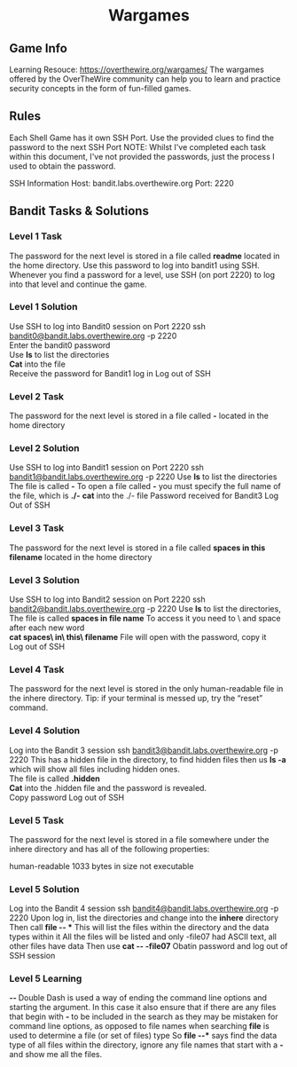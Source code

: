 <h1 align="center">Wargames</h1>

<h2>Game Info</h2>

Learning Resouce: <href>https://overthewire.org/wargames/</href>
The wargames offered by the OverTheWire community can help you to learn and practice security concepts in the form of fun-filled games.

<h2>Rules </h2>

Each Shell Game has it own SSH Port. 
Use the provided clues to find the password to the next SSH Port
NOTE: Whilst I've completed each task within this document, I've not provided the passwords, just the process I used to obtain the password. 

SSH Information
Host: bandit.labs.overthewire.org
Port: 2220

<h2>Bandit Tasks & Solutions </h2>

<h3>Level 1 Task</h3>
The password for the next level is stored in a file called <strong>readme</strong> located in the home directory. Use this password to log into bandit1 using SSH. Whenever you find a password for a level, use SSH (on port 2220) to log into that level and continue the game.

<h3>Level 1 Solution</h3>

Use SSH to log into Bandit0 session on Port 2220 
ssh bandit0@bandit.labs.overthewire.org -p 2220  
Enter the bandit0 password  
Use <strong>ls</strong> to list the directories  
<strong>Cat</strong> into the file  
Receive the password for Bandit1 log in
Log out of SSH

<h3>Level 2 Task</h3>
The password for the next level is stored in a file called <strong>-</strong> located in the home directory 

<h3>Level 2 Solution</h3>

Use SSH to log into Bandit1 session on Port 2220 
ssh bandit1@bandit.labs.overthewire.org -p 2220 
Use <strong>ls</strong> to list the directories 
The file is called <strong>-</strong> 
To open a file called <strong>-</strong> you must specify the full name of the file, which is <strong>./-</strong>
<strong>cat</strong> into the ./- file
Password received for Bandit3 
Log Out of SSH  

<h3>Level 3 Task</h3>
The password for the next level is stored in a file called <strong>spaces in this filename</strong> located in the home directory

<h3>Level 3 Solution</h3>

Use SSH to log into Bandit2 session on Port 2220 
ssh bandit2@bandit.labs.overthewire.org -p 2220 
Use <strong>ls</strong> to list the directories,  
The file is called <strong>spaces in file name</strong>
To access it you need to \ and space after each new word  
<strong>cat spaces\ in\ this\ filename</strong> 
File will open with the password, copy it  
Log out of SSH  

<h3>Level 4 Task</h3>
The password for the next level is stored in the only human-readable file in the inhere directory. Tip: if your terminal is messed up, try the “reset” command. 

<h3>Level 4 Solution</h3>

Log into the Bandit 3 session 
ssh bandit3@bandit.labs.overthewire.org -p 2220 
This has a hidden file in the directory, to find hidden files then us <strong>ls -a</strong> which will show all files including hidden ones.  
The file is called <strong>.hidden</strong>  
<strong>Cat</strong> into the .hidden file and the password is revealed.  
Copy password
Log out of SSH 

<h3>Level 5 Task</h3>

The password for the next level is stored in a file somewhere under the inhere directory and has all of the following properties:

human-readable
1033 bytes in size
not executable

<h3>Level 5 Solution</h3>

Log into the Bandit 4 session 
ssh bandit4@bandit.labs.overthewire.org -p 2220 
Upon log in, list the directories and change into the <strong>inhere</strong> directory 
Then call <strong>file -- *</strong>
This will list the files within the directory and the data types within it
All the files will be listed and only -file07 had ASCII text, all other files have data 
Then use <strong>cat -- \-file07</strong>
Obatin password and log out of SSH session 

<h3>Level 5 Learning</h3>

<strong> -- </strong> Double Dash is used a way of ending the command line options and starting the argument. 
In this case it also ensure that if there are any files that begin with <strong> - </strong> to be included in the search as they may be mistaken for command line options, as opposed to file names when searching
<strong>file</strong> is used to determine a file (or set of files) type 
So <strong>file --*</strong> says find the data type of all files within the directory, ignore any file names that start with a <strong>-</strong> and show me all the files. 
